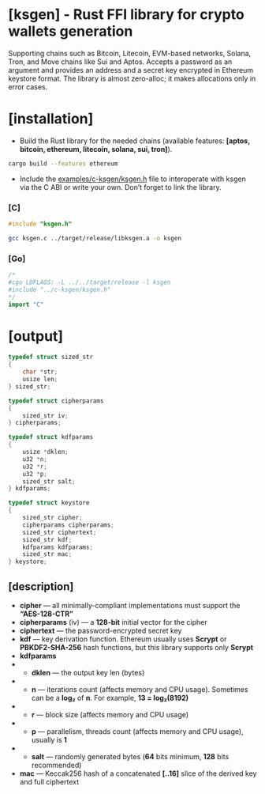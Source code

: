 # [ksgen] - Rust FFI library for crypto wallets generation

Supporting chains such as Bitcoin, Litecoin, EVM-based networks, Solana, Tron, and Move chains like Sui and Aptos. Accepts a password as an argument and provides an address and a secret key encrypted in Ethereum keystore format. The library is almost zero-alloc; it makes allocations only in error cases.

# [installation]

- Build the Rust library for the needed chains (available features: **[aptos, bitcoin, ethereum, litecoin, solana, sui, tron]**).
```bash
cargo build --features ethereum
```

- Include the [examples/c-ksgen/ksgen.h](examples/c-ksgen/ksgen.h) file to interoperate with ksgen via the C ABI or write your own. Don’t forget to link the library.
### [C]
```C
#include "ksgen.h"
```
```bash
gcc ksgen.c ../target/release/libksgen.a -o ksgen
```

### [Go]
```Go
/*
#cgo LDFLAGS: -L ../../target/release -l ksgen
#include "../c-ksgen/ksgen.h"
*/
import "C"
```

# [output]

```C
typedef struct sized_str
{
    char *str;
    usize len;
} sized_str;

typedef struct cipherparams
{
    sized_str iv;
} cipherparams;

typedef struct kdfparams
{
    usize *dklen;
    u32 *n;
    u32 *r;
    u32 *p;
    sized_str salt;
} kdfparams;

typedef struct keystore
{
    sized_str cipher;
    cipherparams cipherparams;
    sized_str ciphertext;
    sized_str kdf;
    kdfparams kdfparams;
    sized_str mac;
} keystore;
```

## [description]

- **cipher** — all minimally-compliant implementations must support the **“AES-128-CTR”**
- **cipherparams** (iv) — a **128-bit** initial vector for the cipher
- **ciphertext** — the password-encrypted secret key
- **kdf** — key derivation function. Ethereum usually uses **Scrypt** or **PBKDF2-SHA-256** hash functions, but this library supports only **Scrypt**
- **kdfparams**
- - **dklen** — the output key len (bytes)
- - **n** — iterations count (affects memory and CPU usage). Sometimes can be a **log₂** of **n**. For example, **13 = log₂(8192)**
- - **r** — block size (affects memory and CPU usage)
- - **p** — parallelism, threads count (affects memory and CPU usage), usually is **1**
- - **salt** — randomly generated bytes (**64** bits minimum, **128** bits recommended)
- **mac** — Keccak256 hash of a concatenated **[..16]** slice of the derived key and full ciphertext
